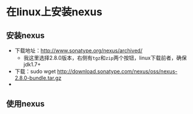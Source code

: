 # 在linux上安装nexus

## 安装nexus

- 下载地址：http://www.sonatype.org/nexus/archived/
  - 我这里选择2.8.0版本，右侧有`tgz`和`zip`两个按钮，linux下载前者，确保jdk1.7+
- 下载：sudo wget http://download.sonatype.com/nexus/oss/nexus-2.8.0-bundle.tar.gz
-  
## 使用nexus
